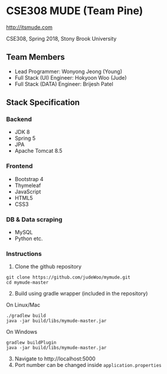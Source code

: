 # CSE308 MUDE (Team Pine)

http://itsmude.com

CSE308, Spring 2018, Stony Brook University

## Team Members

* Lead Programmer: Wonyong Jeong (Young)
* Full Stack (UI) Engineer:    Hokyoon Woo (Jude)
* Full Stack (DATA) Engineer:   Brijesh Patel

## Stack Specification

### Backend

* JDK 8
* Spring 5
* JPA 
* Apache Tomcat 8.5

### Frontend

* Bootstrap 4
* Thymeleaf
* JavaScript
* HTML5
* CSS3

### DB & Data scraping

* MySQL
* Python
etc.

### Instructions
1. Clone the github repository
```
git clone https://github.com/judeWoo/mymude.git
cd mymude-master
```
2. Build using gradle wrapper (included in the repository)

On Linux/Mac
```
./gradlew build
java -jar build/libs/mymude-master.jar
```
On Windows
```
gradlew buildPlugin
java -jar build/libs/mymude-master.jar
```
3. Navigate to http://localhost:5000
4. Port number can be changed inside ```application.properties```
